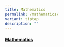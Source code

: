 ```yaml
---
title: Mathematics
permalink: /mathematics/
variant: tiptap
description: ""
---
```

<h4><a href="https://sites.google.com/moe.edu.sg/fcps-g-site-ma-dept/math-dept-home" rel="noopener nofollow" target="_blank">Mathematics</a></h4>
<p></p>